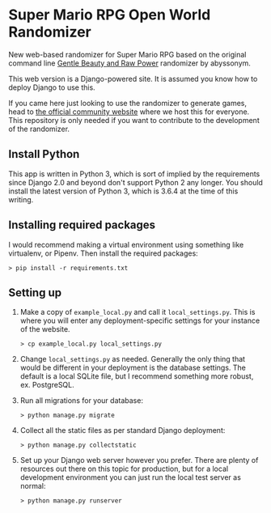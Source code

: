 # Super Mario RPG Open World Randomizer

New web-based randomizer for Super Mario RPG based on the original command line [Gentle Beauty and Raw Power](https://github.com/abyssonym/smrpg_gbarp) randomizer by abyssonym.

This web version is a Django-powered site.  It is assumed you know how to deploy Django to use this.

If you came here just looking to use the randomizer to generate games, head to [the official community website](http://randomizer.smrpgspeedruns.com) where we host this for everyone.  This repository is only needed if you want to contribute to the development of the randomizer.

## Install Python

This app is written in Python 3, which is sort of implied by the requirements since Django 2.0 and beyond don't support Python 2 any longer.  You should install the latest version of Python 3, which is 3.6.4 at the time of this writing.

## Installing required packages

I would recommend making a virtual environment using something like virtualenv, or Pipenv.  Then install the required packages:

```> pip install -r requirements.txt```

## Setting up

1. Make a copy of `example_local.py` and call it `local_settings.py`. This is where you will enter any deployment-specific settings for your instance of the website.

   ```> cp example_local.py local_settings.py```

1. Change `local_settings.py` as needed.  Generally the only thing that would be different in your deployment is the database settings.  The default is a local SQLite file, but I recommend something more robust, ex. PostgreSQL.

1. Run all migrations for your database:

   ```> python manage.py migrate```

1. Collect all the static files as per standard Django deployment:

   ```> python manage.py collectstatic```

1. Set up your Django web server however you prefer.  There are plenty of resources out there on this topic for production, but for a local development environment you can just run the local test server as normal:

   ```> python manage.py runserver```
